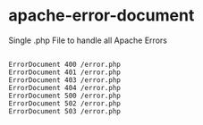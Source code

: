 # apache-error-document
Single .php File to handle all Apache Errors

```

ErrorDocument 400 /error.php
ErrorDocument 401 /error.php
ErrorDocument 403 /error.php
ErrorDocument 404 /error.php
ErrorDocument 500 /error.php
ErrorDocument 502 /error.php
ErrorDocument 503 /error.php

```
